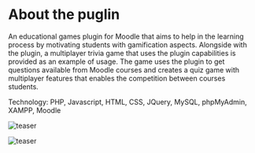 # About the puglin

An educational games plugin for Moodle that aims to help in the learning process by motivating students with gamification aspects.
Alongside with the plugin, a multiplayer trivia game that uses the plugin capabilities is provided as an example of usage. 
The game uses the plugin to get questions available from Moodle courses and creates a quiz game with multiplayer features that enables the competition between courses students. 

Technology: PHP, Javascript, HTML, CSS, JQuery, MySQL, phpMyAdmin, XAMPP, Moodle

![teaser](https://pedroigorpsampaio.github.io/src/img/egames/thumb_egames.jpg)

![teaser](https://pedroigorpsampaio.github.io/src/img/egames/media_egames1.jpg)
